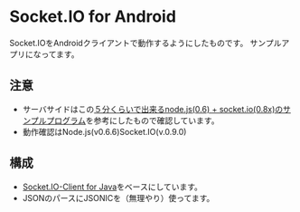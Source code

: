 Socket.IO for Android
=============

Socket.IOをAndroidクライアントで動作するようにしたものです。
サンプルアプリになってます。

注意
-------

* サーバサイドはこの[５分くらいで出来るnode.js(0.6) + socket.io(0.8x)のサンプルプログラム](http://d.hatena.ne.jp/replication/20111108/1320762287)を参考にしたもので確認しています。
* 動作確認はNode.js(v0.6.6)Socket.IO(v.0.9.0)

構成
------------

* [Socket.IO-Client for Java](https://github.com/Gottox/socket.io-java-client)をベースにしています。
* JSONのパースにJSONICを（無理やり）使ってます。